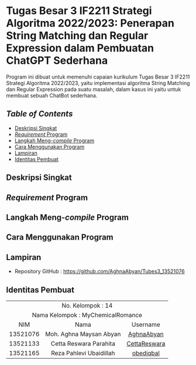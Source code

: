 # Tugas Besar 3 IF2211 Strategi Algoritma 2022/2023: Penerapan String Matching dan Regular Expression dalam Pembuatan ChatGPT Sederhana

Program ini dibuat untuk memenuhi capaian kurikulum Tugas Besar 3 IF2211 Strategi Algoritma 2022/2023, yaitu implementasi algoritma String Matching dan Regular Expression pada suatu masalah, dalam kasus ini yaitu untuk membuat sebuah ChatBot sederhana.

## *Table of Contents*
- [Deskripsi Singkat](#deskripsi)
- [*Requirement* Program](#req)
- [Langkah Meng-*compile* Program](#compile)
- [Cara Menggunakan Program](#penggunaan)
- [Lampiran](#lampiran)
- [Identitas Pembuat](#identity)

## Deskripsi Singkat <a name="deskripsi"></a>

## *Requirement* Program <a name="req"></a>

## Langkah Meng-*compile* Program <a name="compile"></a>

## Cara Menggunakan Program <a name="penggunaan"></a>

## Lampiran <a name="lampiran"></a>
- Repository GitHub : https://github.com/AghnaAbyan/Tubes3_13521076

## Identitas Pembuat <a name="identity"></a>
<table>
  <tr>
    <td align="center" colspan="3">No. Kelompok : 14</td>
  </tr>   
  <tr>
    <td align="center" colspan="3">Nama Kelompok : MyChemicalRomance</td>
  </tr>
    <td align="center">NIM</td>
    <td align="center">Nama</td>
    <td align="center">Username</td>
  </tr>
    <td align="center">13521076</td>
    <td align="center">Moh. Aghna Maysan Abyan</td>
    <td align="center"><a href=https://github.com/AghnaAbyan>AghnaAbyan</a></td>
  </tr>
    <td align="center">13521133</td>
    <td align="center">Cetta Reswara Parahita</td>
    <td align="center"><a href=https://github.com/manuellaiv>CettaReswara</a></td>
  </tr>
    <td align="center">13521165</td>
    <td align="center">Reza Pahlevi Ubaidillah</td>
    <td align="center"><a href=https://github.com/AghnaAbyan>obediqbal</a></td>
</table>
